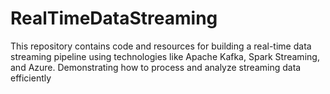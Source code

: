 # RealTimeDataStreaming
This repository contains code and resources for building a real-time data streaming pipeline using technologies like Apache Kafka, Spark Streaming, and Azure. Demonstrating how to process and analyze streaming data efficiently
